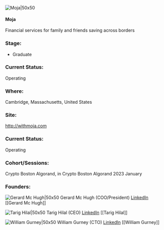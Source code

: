 

![Moja|50x50]()

#### Moja
Financial services for family and friends saving across borders

### Stage: 
 - Graduate 

### Current Status: 
Operating

### Where:
Cambridge, Massachusetts, United States

### Site:
http://withmoja.com





### Current Status: 
Operating

### Cohort/Sessions: 
Crypto Boston Algorand, in Crypto Boston Algorand 2023 January

### Founders: 

![Gerard Mc Hugh|50x50]() Gerard Mc Hugh (COO/President) [LinkedIn](https://linkedin.com/in/gerrymchugh1) [[Gerard Mc Hugh]]

![Tarig Hilal|50x50]() Tarig Hilal (CEO) [LinkedIn](https://linkedin.com/in/tarighilal) [[Tarig Hilal]]

![William Gurney|50x50]() William Gurney (CTO) [LinkedIn](https://linkedin.com/in/william-gurney) [[William Gurney]]


